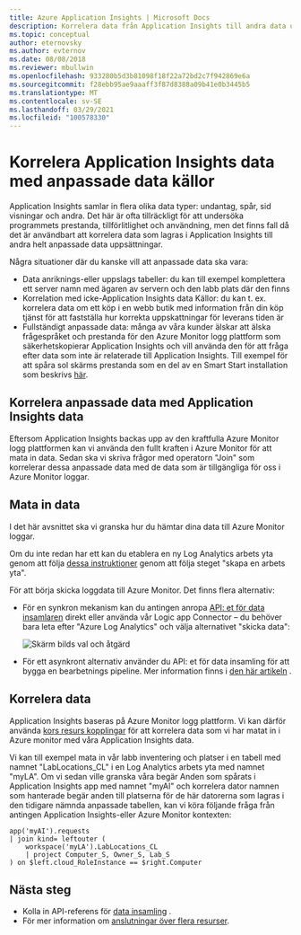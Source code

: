 ```yaml
---
title: Azure Application Insights | Microsoft Docs
description: Korrelera data från Application Insights till andra data uppsättningar, till exempel data anriknings-eller uppslags tabeller, icke-Application Insights data källor och anpassade data.
ms.topic: conceptual
author: eternovsky
ms.author: evternov
ms.date: 08/08/2018
ms.reviewer: mbullwin
ms.openlocfilehash: 933280b5d3b81098f18f22a72bd2c7f942869e6a
ms.sourcegitcommit: f28ebb95ae9aaaff3f87d8388a09b41e0b3445b5
ms.translationtype: MT
ms.contentlocale: sv-SE
ms.lasthandoff: 03/29/2021
ms.locfileid: "100578330"
---
```

# <a name="correlating-application-insights-data-with-custom-data-sources"></a>Korrelera Application Insights data med anpassade data källor

Application Insights samlar in flera olika data typer: undantag, spår, sid visningar och andra. Det här är ofta tillräckligt för att undersöka programmets prestanda, tillförlitlighet och användning, men det finns fall då det är användbart att korrelera data som lagras i Application Insights till andra helt anpassade data uppsättningar.

Några situationer där du kanske vill att anpassade data ska vara:

- Data anriknings-eller uppslags tabeller: du kan till exempel komplettera ett server namn med ägaren av servern och den labb plats där den finns 
- Korrelation med icke-Application Insights data Källor: du kan t. ex. korrelera data om ett köp i en webb butik med information från din köp tjänst för att fastställa hur korrekta uppskattningar för leverans tiden är 
- Fullständigt anpassade data: många av våra kunder älskar att älska frågespråket och prestanda för den Azure Monitor logg plattform som säkerhetskopierar Application Insights och vill använda den för att fråga efter data som inte är relaterade till Application Insights. Till exempel för att spåra sol skärms prestanda som en del av en Smart Start installation som beskrivs [här](https://www.catapultsystems.com/blogs/using-log-analytics-and-a-special-guest-to-forecast-electricity-generation/).

## <a name="how-to-correlate-custom-data-with-application-insights-data"></a>Korrelera anpassade data med Application Insights data 

Eftersom Application Insights backas upp av den kraftfulla Azure Monitor logg plattformen kan vi använda den fullt kraften i Azure Monitor för att mata in data. Sedan ska vi skriva frågor med operatorn "Join" som korrelerar dessa anpassade data med de data som är tillgängliga för oss i Azure Monitor loggar. 

## <a name="ingesting-data"></a>Mata in data

I det här avsnittet ska vi granska hur du hämtar dina data till Azure Monitor loggar.

Om du inte redan har ett kan du etablera en ny Log Analytics arbets yta genom att följa [dessa instruktioner](../vm/quick-collect-azurevm.md) genom att följa steget "skapa en arbets yta".

För att börja skicka loggdata till Azure Monitor. Det finns flera alternativ:

- För en synkron mekanism kan du antingen anropa [API: et för data insamlaren](../logs/data-collector-api.md) direkt eller använda vår Logic app Connector – du behöver bara leta efter "Azure Log Analytics" och välja alternativet "skicka data":

  ![Skärm bilds val och åtgärd](./media/custom-data-correlation/01-logic-app-connector.png)  

- För ett asynkront alternativ använder du API: et för data insamling för att bygga en bearbetnings pipeline. Mer information finns i [den här artikeln](../logs/create-pipeline-datacollector-api.md) .

## <a name="correlating-data"></a>Korrelera data

Application Insights baseras på Azure Monitor logg plattform. Vi kan därför använda [kors resurs kopplingar](../logs/cross-workspace-query.md) för att korrelera data som vi har matat in i Azure monitor med våra Application Insights data.

Vi kan till exempel mata in vår labb inventering och platser i en tabell med namnet "LabLocations_CL" i en Log Analytics arbets yta med namnet "myLA". Om vi sedan ville granska våra begär Anden som spårats i Application Insights app med namnet "myAI" och korrelera dator namnen som hanterade begär anden till platserna för de här datorerna som lagras i den tidigare nämnda anpassade tabellen, kan vi köra följande fråga från antingen Application Insights-eller Azure Monitor kontexten:

```
app('myAI').requests
| join kind= leftouter (
    workspace('myLA').LabLocations_CL
    | project Computer_S, Owner_S, Lab_S
) on $left.cloud_RoleInstance == $right.Computer
```

## <a name="next-steps"></a>Nästa steg

- Kolla in API-referens för [data insamling](../logs/data-collector-api.md) .
- För mer information om [anslutningar över flera resurser](../logs/cross-workspace-query.md).
